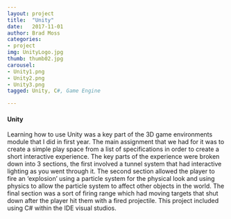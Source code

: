 ```yaml
---
layout: project
title:  "Unity"
date:   2017-11-01
author: Brad Moss
categories:
- project
img: UnityLogo.jpg
thumb: thumb02.jpg
carousel:
- Unity1.png
- Unity2.png
- Unity3.png
tagged: Unity, C#, Game Engine

---
```


#### Unity
Learning how to use Unity was a key part of the 3D game environments module that I did in first year. The main assignment that we had for it was to create a simple play space from a list of specifications in order to create a short interactive experience. The key parts of the experience were broken down into 3 sections, the first involved a tunnel system that had interactive lighting as you went through it. The second section allowed the player to fire an ‘explosion’ using a particle system for the physical look and using physics to allow the particle system to affect other objects in the world. The final section was a sort of firing range which had moving targets that shut down after the player hit them with a fired projectile. This project included using C# within the IDE visual studios.
